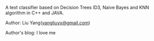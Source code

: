A text classifier based on Decision Trees ID3, Naive Bayes and KNN algorithm in C++ and JAVA.

Author: Liu Yang(yangliuyx@gmail.com)

Author's blog: I love me
